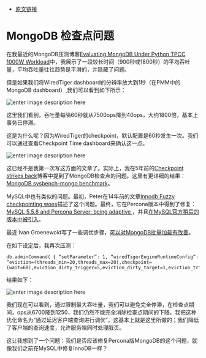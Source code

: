 - [原文链接](https://www.percona.com/blog/2020/06/25/mongodb-checkpointing-woes/)

# MongoDB 检查点问题
在我最近的MongoDB压测博客[Evaluating MongoDB Under Python TPCC 1000W Workload](https://www.percona.com/blog/2020/06/24/evaluating-mongodb-under-python-tpcc-1000w-workload/)中，我展示了一段较长时间（900秒或1800秒）的平均吞吐量，平均吞吐量往往趋势是平滑的，并隐藏了问题。

但是如果我们将WiredTiger dashboard的分辨率放大到1秒（在PMM中的MongoDB dashboard）,我们可以看到如下所示：

![enter image description here](https://www.percona.com/blog/wp-content/uploads/2020/06/image1-2.png)

这里我们看到，吞吐量每隔60秒就从7500ops降到40ops，大约1800倍，基本上事务已停滞。

这是为什么呢？因为WiredTiger的checkpoint，默认配置是60秒发生一次。我们可以通过查看Checkpoint Time dashboard来确认这一点。

![enter image description here](https://www.percona.com/blog/wp-content/uploads/2020/06/image3-1.png)

这已经不是我第一次写这方面的文章了。实际上，我在5年前的[Checkpoint strikes back](https://www.percona.com/blog/2015/08/03/checkpoint-strikes-back/)博客中提到了MongoDB检查点的问题。这里有更详细的结果：[MongoDB sysbench-mongo benchmark](https://lab-docs.percona.com/en/latest/mongodb-sysbench-hppro2.html)。

MySQL中也有类似的问题。最初，Peter在14年前的文章[Innodb Fuzzy checkpointing woes](https://www.percona.com/blog/2006/05/10/innodb-fuzzy-checkpointing-woes/)描述了这个问题。最终，它在Percona版本中得到了修复：[MySQL 5.5.8 and Percona Server: being adaptive ](https://www.percona.com/blog/2010/12/20/mysql-5-5-8-and-percona-server-being-adaptive/)，并且[在MySQL官方稍后的版本中被引入](http://dimitrik.free.fr/blog/archives/2011/04/mysql-performance-56-notes-part-5-fixing-adaptive-flushing.html)。

最近 Ivan Groenewold写了一些调优步骤，[可以对MongoDB批量加载有改善](https://www.percona.com/blog/2020/05/05/tuning-mongodb-for-bulk-loads/)。

在如下设定后，我再次压测：
```
db.adminCommand( { “setParameter”: 1, “wiredTigerEngineRuntimeConfig”: “eviction=(threads_min=20,threads_max=20),checkpoint=(wait=60),eviction_dirty_trigger=5,eviction_dirty_target=1,eviction_trigger=95,eviction_target=80″})
```

结果如下：

![enter image description here](https://www.percona.com/blog/wp-content/uploads/2020/06/image2-2.png)

我们现在可以看到，通过限制最大吞吐量，我们可以避免完全停滞，在检查点期间，ops从6700降到1250，我们仍然不能完全消除检查点期间的下降。我把这种优化命名为“通过延迟客户端查询进行调优”，这基本上就是这里所做的；我们降低了客户端的查询速度，允许服务端同时处理脏页。

这让我想到了一个问题：我们是否应该修复Percona版MongoDB的这个问题，就像我们之前在MySQL中修复InnoDB一样？
